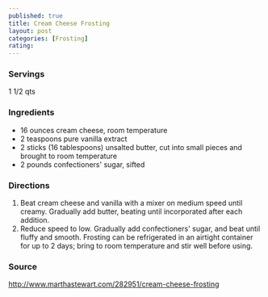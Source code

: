 ```yaml
---
published: true
title: Cream Cheese Frosting
layout: post
categories: [Frosting]
rating: 
---
```

### Servings
1 1/2 qts

### Ingredients
- 16 ounces cream cheese, room temperature
- 2 teaspoons pure vanilla extract
- 2 sticks (16 tablespoons) unsalted butter, cut into small pieces and brought to room temperature
- 2 pounds confectioners' sugar, sifted


### Directions
1. Beat cream cheese and vanilla with a mixer on medium speed until creamy. Gradually add butter, beating until incorporated after each addition.
2. Reduce speed to low. Gradually add confectioners' sugar, and beat until fluffy and smooth. Frosting can be refrigerated in an airtight container for up to 2 days; bring to room temperature and stir well before using.

### Source
<a href="http://www.marthastewart.com/282951/cream-cheese-frosting" target="new">http://www.marthastewart.com/282951/cream-cheese-frosting</a>
